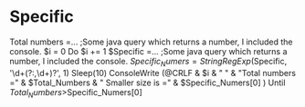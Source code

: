 # Specific
Total numbers =... ;Some java query which returns a number, I included the console. $i = 0 Do     $i += 1     $Specific =... ;Some java query which returns a number, I included the console.     $Specific_Numers = StringRegExp($Specific, '\d+(?:,\d+)?', 1)     Sleep(10)     ConsoleWrite (@CRLF &amp; $i &amp; " " &amp; "Total numbers =" &amp; $Total_Numbers &amp; " Smaller size is =" &amp; $Specific_Numers[0] ) Until $Total_Numbers >$Specific_Numers[0]
